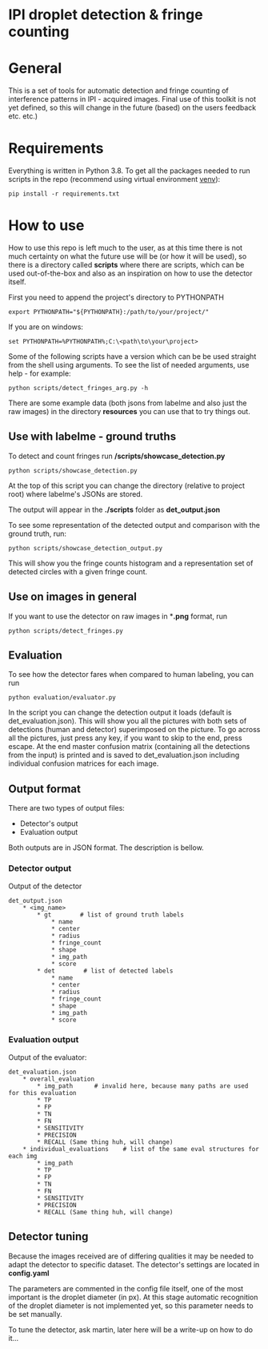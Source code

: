 # IPI droplet detection & fringe counting
# General
This is a set of tools for automatic detection and fringe counting of interference patterns in IPI - acquired 
images. Final use of this toolkit is not yet defined, so this will change in the future (based)
on the users feedback etc. etc.)
# Requirements
Everything is written in Python 3.8. To get all the packages needed to run
scripts in the repo (recommend using virtual environment [venv](https://docs.python.org/3/library/venv.html)):
```
pip install -r requirements.txt
```
# How to use

How to use this repo is left much to the user, as at this time there is not much certainty
on what the future use will be (or how it will be used), so there is a directory called **scripts**
where there are scripts, which can be used out-of-the-box and also as an inspiration on
how to use the detector itself.

First you need to append the project's directory to PYTHONPATH
```
export PYTHONPATH="${PYTHONPATH}:/path/to/your/project/"
```
If you are on windows:
```
set PYTHONPATH=%PYTHONPATH%;C:\<path\to\your\project>
```

Some of the following scripts have a version which can be be used straight from the shell
using arguments. To see the list of needed arguments, use help - for example:
```
python scripts/detect_fringes_arg.py -h
```

There are some example data (both jsons from labelme and also just the raw images) in the directory **resources** you can use that to try things out.


## Use with labelme - ground truths
To detect and count fringes run **/scripts/showcase_detection.py**
```
python scripts/showcase_detection.py
```
At the top of this script you can change the directory (relative to project root)
where labelme's JSONs are stored.

The output will appear in the **./scripts** folder as **det_output.json**

To see some representation of the detected output and comparison with the ground truth,
run: 
```
python scripts/showcase_detection_output.py
```
This will show you the fringe counts histogram and a representation set of 
detected circles with a given fringe count.

## Use on images in general
If you want to use the detector on raw images in ***.png** format, run
```
python scripts/detect_fringes.py
```

## Evaluation
To see how the detector fares when compared to human labeling, you can run
```
python evaluation/evaluator.py
```
In the script you can change the detection output it loads (default is det_evaluation.json). 
This will show you all the pictures with both sets of detections (human and detector) superimposed 
on the picture. To go across all the pictures, just press any key, if you want to skip to the
end, press escape. At the end master confusion matrix (containing all the detections from the input)
is printed and is saved to det_evaluation.json including individual confusion matrices for each image.

## Output format
There are two types of output files:
* Detector's output
* Evaluation output

Both outputs are in JSON format. The description is bellow.

### Detector output
Output of the detector
```
det_output.json
    * <img_name>
        * gt        # list of ground truth labels
            * name
            * center
            * radius
            * fringe_count
            * shape
            * img_path
            * score
        * det        # list of detected labels
            * name
            * center
            * radius
            * fringe_count
            * shape
            * img_path
            * score
```         

### Evaluation output
Output of the evaluator:
```
det_evaluation.json
    * overall_evaluation
        * img_path      # invalid here, because many paths are used for this evaluation
        * TP
        * FP
        * TN
        * FN
        * SENSITIVITY
        * PRECISION
        * RECALL (Same thing huh, will change)
    * individual_evaluations    # list of the same eval structures for each img
        * img_path
        * TP
        * FP
        * TN
        * FN
        * SENSITIVITY
        * PRECISION
        * RECALL (Same thing huh, will change)
```         


## Detector tuning
Because the images received are of differing qualities it may be needed to adapt
the detector to specific dataset. The detector's settings are located in **config.yaml**

The parameters are commented in the config file itself, one of the most important is 
the droplet diameter (in px). At this stage automatic recognition of the droplet diameter 
is not implemented yet, so this parameter needs to be set manually.

To tune the detector, ask martin, later here will be a write-up on how to do it...
